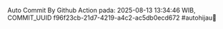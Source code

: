 Auto Commit By Github Action pada: 2025-08-13 13:34:46 WIB, COMMIT_UUID f96f23cb-21d7-4219-a4c2-ac5db0ecd672 #autohijau🗿
